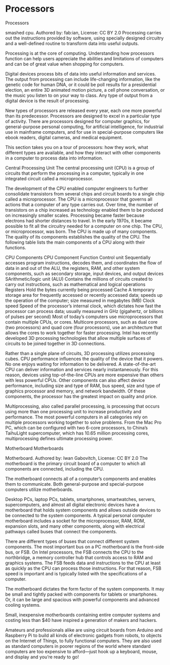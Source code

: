 # Processors

Processors

smashed cpu. Authored by: fab:ian, License: CC BY 2.0
Processing carries out the instructions provided by software, using specially designed circuitry and a well-defined routine to transform data into useful outputs.

Processing is at the core of computing. Understanding how processors function can help users appreciate the abilities and limitations of computers and can be of great value when shopping for computers.

Digital devices process bits of data into useful information and services. The output from processing can include life-changing information, like the genetic code for human DNA, or it could be poll results for a presidential election, an entire 3D animated motion picture, a cell phone conversation, or the music you listen to on your way to class. Any type of output from a digital device is the result of processing.

New types of processors are released every year, each one more powerful than its predecessor. Processors are designed to excel in a particular type of activity. There are processors designed for computer graphics, for general-purpose personal computing, for artificial intelligence, for industrial use in mainframe computers, and for use in special-purpose computers like ebook readers, digital cameras, and medical equipment.

This section takes you on a tour of processors: how they work, what different types are available, and how they interact with other components in a computer to process data into information.

Central Processing Unit
The central processing unit (CPU) is a group of circuits that perform the processing in a computer, typically in one integrated circuit called a microprocessor.

The development of the CPU enabled computer engineers to further consolidate transistors from several chips and circuit boards to a single chip called a microprocessor. The CPU is a microprocessor that governs all actions that a computer of any type carries out. Over time, the number of transistors on a chip increased as technology enabled them to be produced on increasingly smaller scales. Processing became faster because electrons had shorter distances to travel. In the early 1970s, it became possible to fit all the circuitry needed for a computer on one chip. The CPU, or microprocessor, was born. The CPU is made up of many components. The quality of its components establishes the quality of the CPU. The following table lists the main components of a CPU along with their functions.

CPU Components
CPU Component Function
Control unit Sequentially accesses program instructions, decodes them, and coordinates the flow of data in and out of the ALU, the registers, RAM, and other system components, such as secondary storage, input devices, and output devices
SArithmetic/logic unit (ALU) Contains the millions of circuits created to carry out instructions, such as mathematical and logical operations
Registers Hold the bytes currently being processed
Cache A temporary storage area for frequently accessed or recently accessed data; speeds up the operation of the computer; size measured in megabytes (MB)
Clock speed Speed of the processor’s internal clock, which dictates how fast the processor can process data; usually measured in GHz (gigahertz, or billions of pulses per second)
Most of today’s computers use microprocessors that contain multiple CPUs, or cores. Multicore processors, such as dual core (two processors) and quad core (four processors), use an architecture that allows the cores to work together for faster processing. Intel has recently developed 3D processing technologies that allow multiple surfaces of circuits to be joined together in 3D connections.

Rather than a single plane of circuits, 3D processing utilizes processing cubes. CPU performance influences the quality of the device that it powers. No one enjoys waiting for information to be delivered. A state-of-the-art CPU can deliver information and services nearly instantaneously. For this reason, devices using top-of-the-line CPUs are more expensive than others with less powerful CPUs. Other components can also affect device performance, including size and type of RAM, bus speed, size and type of graphics processor and memory, and network bandwidth. Of these components, the processor has the greatest impact on quality and price.

Multiprocessing, also called parallel processing, is processing that occurs using more than one processing unit to increase productivity and performance. The most powerful computers in all categories rely on multiple processors working together to solve problems. From the Mac Pro PC, which can be configured with two 6-core processors, to China’s TaihuLight supercomputer, which has 10.65 million processing cores, multiprocessing defines ultimate processing power.

Motherboard
Motherboards

Motherboard. Authored by: Iwan Gabovitch, License: CC BY 2.0
The motherboard is the primary circuit board of a computer to which all components are connected, including the CPU.

The motherboard connects all of a computer’s components and enables them to communicate. Both general-purpose and special-purpose computers utilize motherboards.

Desktop PCs, laptop PCs, tablets, smartphones, smartwatches, servers, supercomputers, and almost all digital electronic devices have a motherboard that holds system components and allows outside devices to be connected to the system components. A typical personal computer motherboard includes a socket for the microprocessor, RAM, ROM, expansion slots, and many other components, along with electrical pathways called buses that connect the components.

There are different types of buses that connect different system components. The most important bus on a PC motherboard is the front-side bus, or FSB. On Intel processors, the FSB connects the CPU to the northbridge, a memory controller hub that controls access to RAM and graphics systems. The FSB feeds data and instructions to the CPU at least as quickly as the CPU can process those instructions. For that reason, FSB speed is important and is typically listed with the specifications of a computer.

The motherboard dictates the form factor of the system components. It may be small and tightly packed with components for tablets or smartphones. Or, it can be large and spacious with powerful components and advanced cooling systems.

Small, inexpensive motherboards containing entire computer systems and costing less than $40 have inspired a generation of makers and hackers.

Amateurs and professionals alike are using circuit boards from Arduino and Raspberry Pi to build all kinds of electronic gadgets from robots, to objects on the Internet of Things, to fully functional computers. They are also used as standard computers in poorer regions of the world where standard computers are too expensive to afford—just hook up a keyboard, mouse, and display and you’re ready to go!
